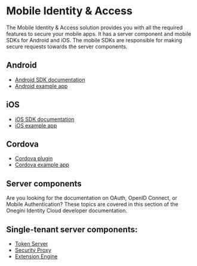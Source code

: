 # Mobile Identity & Access

The Mobile Identity & Access solution provides you with all the required features to secure your mobile apps. It has a server component and mobile SDKs for
Android and iOS. The mobile SDKs are responsible for making secure requests towards the server components.

## Android

* [Android SDK documentation](https://docs-single-tenant.onegini.com/msp/stable/android-sdk/)
* [Android example app](https://github.com/Onegini/android-example-app)

## iOS

* [iOS SDK documentation](https://docs-single-tenant.onegini.com/msp/stable/ios-sdk/)
* [iOS example app](https://github.com/Onegini/ios-example-app-swift/tree/master)

## Cordova

* [Cordova plugin](https://docs-single-tenant.onegini.com/msp/stable/cordova-plugin/)
* [Cordova example app](https://github.com/Onegini/cordova-example-app)

## Server components

Are you looking for the documentation on OAuth, OpenID Connect, or Mobile Authentication? These topics are covered in this section of the Onegini Identity Cloud
developer documentation.

## Single-tenant server components:

* [Token Server](https://docs-single-tenant.onegini.com/msp/stable/token-server/)
* [Security Proxy](https://docs-single-tenant.onegini.com/msp/stable/security-proxy/)
* [Extension Engine](https://docs-single-tenant.onegini.com/msp/stable/extension-engine/)
